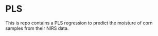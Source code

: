 # PLS
This is repo contains a PLS regression to predict the moisture of corn samples from their NIRS data.
